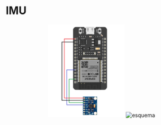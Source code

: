 # IMU

<p align="center">
  <img src="/Images/esquematico.png" alt="esquematico" width="40%"/>
  <img src="/Images/circuito2.png" alt="esquema" width="30%"/>
</p>
